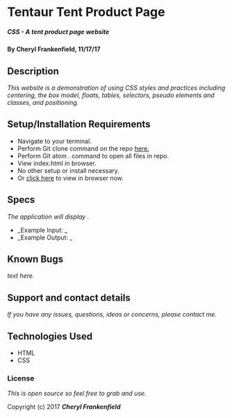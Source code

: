 # Tentaur Tent Product Page

##### CSS - A tent product page website

#### By Cheryl Frankenfield, 11/17/17

## Description

_This website is a demonstration of using CSS styles and practices including centering, the box model, floats, tables, selectors, pseudo elements and classes, and positioning._

## Setup/Installation Requirements

* Navigate to your terminal.
* Perform Git clone command on the repo [here.](https://github.com/CherylFrankenfield/product-page.git)
* Perform Git atom . command to open all files in repo.
* View index.html in browser.
* No other setup or install necessary.
* Or [click here](link) to view in browser now.

## Specs

_The application will display ._
* _Example Input: _
* _Example Output: _

## Known Bugs

_text here._

## Support and contact details

_If you have any issues, questions, ideas or concerns, please contact me._

## Technologies Used

* HTML
* CSS

### License

*This is open source so feel free to grab and use.*

Copyright (c) 2017 **_Cheryl Frankenfield_**
